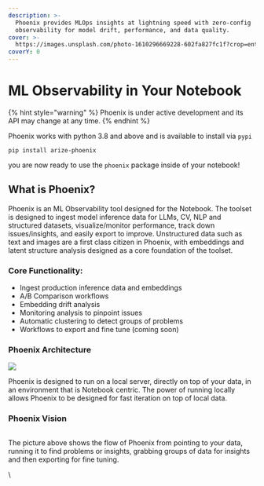 ```yaml
---
description: >-
  Phoenix provides MLOps insights at lightning speed with zero-config
  observability for model drift, performance, and data quality.
cover: >-
  https://images.unsplash.com/photo-1610296669228-602fa827fc1f?crop=entropy&cs=tinysrgb&fm=jpg&ixid=MnwxOTcwMjR8MHwxfHNlYXJjaHw1fHxzcGFjZXxlbnwwfHx8fDE2NzkwOTMzODc&ixlib=rb-4.0.3&q=80
coverY: 0
---
```


# ML Observability in Your Notebook



{% hint style="warning" %}
Phoenix is under active development and its API may change at any time.
{% endhint %}

Phoenix works with python 3.8 and above and is available to install via `pypi`

```shell
pip install arize-phoenix
```

you are now ready to use the `phoenix` package inside of your notebook!

## What is Phoenix?

Phoenix is an ML Observability tool designed for the Notebook. The toolset is designed to ingest model inference data for LLMs, CV, NLP and structured datasets, visualize/monitor performance, track down issues/insights, and easily export to improve. Unstructured data such as text and images are a first class citizen in Phoenix, with embeddings and latent structure analysis designed as a core foundation of the toolset.&#x20;

### Core Functionality:

* Ingest production inference data and embeddings&#x20;
* A/B Comparison workflows
* Embedding drift analysis
* Monitoring analysis to pinpoint issues&#x20;
* Automatic clustering to detect groups of problems&#x20;
* Workflows to export and fine tune (coming soon)

### Phoenix Architecture

![](https://lh5.googleusercontent.com/lGqPXbhn1bR7bUVFeIKaAn-MJ87rWr6cU8TXiPLolTDHKawLRCHMekas9uliO9ZLnWb8jxOeQ4Xq2bkr\_\_3bsRP5t9dGoXSkfHPg7iFpUeaO6ivxqnERVQjjQIaByRsKBGfCNA85MgwWaMwEXhGrgOo)

Phoenix is designed to run on a local server, directly on top of your data, in an environment that is Notebook centric. The power of running locally allows Phoenix to be designed for fast iteration on top of local data.

### Phoenix Vision

<figure><img src="https://lh3.googleusercontent.com/uzRSF5MXNsti1NVxbn82Pnsx-pPpFznpQyV8ZYofFr2maqc5KbmdAf2zQ1wmDMeVwB8n0quoqpNozuGjKFwwtEXjO45Q5fplz4Oo3CbdeAuP-UomkjFglxkFjVtGDjHnVZ_ZyQpDq7TmtX69Iwn9f4M" alt=""><figcaption></figcaption></figure>

The picture above shows the flow of Phoenix from pointing to your data, running it to find problems or insights, grabbing groups of data for insights and then exporting for fine tuning.&#x20;

\
